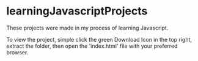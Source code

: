 # learningJavascriptProjects
These projects were made in my process of learning Javascript.


To view the project, simple click the green Download Icon in the top right, extract the folder, then open the 'index.html' file with your preferred browser.
